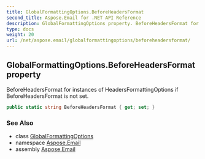 ```yaml
---
title: GlobalFormattingOptions.BeforeHeadersFormat
second_title: Aspose.Email for .NET API Reference
description: GlobalFormattingOptions property. BeforeHeadersFormat for instances of HeadersFormattingOptions if BeforeHeadersFormat is not set
type: docs
weight: 20
url: /net/aspose.email/globalformattingoptions/beforeheadersformat/
---
```

## GlobalFormattingOptions.BeforeHeadersFormat property

BeforeHeadersFormat for instances of HeadersFormattingOptions if BeforeHeadersFormat is not set.

```csharp
public static string BeforeHeadersFormat { get; set; }
```

### See Also

* class [GlobalFormattingOptions](../)
* namespace [Aspose.Email](../../globalformattingoptions/)
* assembly [Aspose.Email](../../../)


